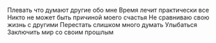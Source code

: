 Плевать что думают другие обо мне
Время лечит практически все
Никто не может быть причиной моего счастья
Не сравниваю свою жизнь с другими
Перестать слишком много думать
Улыбаться
Заключить мир со своим прошлым